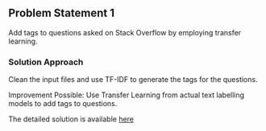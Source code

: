 ## Problem Statement 1

Add tags to questions asked on Stack Overflow by employing transfer learning.

### Solution Approach

Clean the input files and use TF-IDF to generate the tags for the questions.

Improvement Possible: Use Transfer Learning from actual text labelling models to add tags to questions.

The detailed solution is available [here](solution.ipynb)